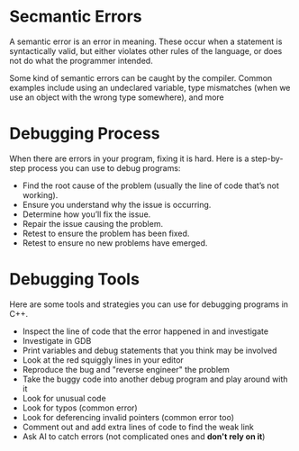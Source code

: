 # Secmantic Errors

A semantic error is an error in meaning. These occur when a statement is syntactically valid, but either violates other rules of the language, or does not do what the programmer intended.

Some kind of semantic errors can be caught by the compiler. Common examples include using an undeclared variable, type mismatches (when we use an object with the wrong type somewhere), and more

# Debugging Process

When there are errors in your program, fixing it is hard. Here is a step-by-step process you can use to debug programs:

* Find the root cause of the problem (usually the line of code that’s not working).
* Ensure you understand why the issue is occurring.
* Determine how you’ll fix the issue.
* Repair the issue causing the problem.
* Retest to ensure the problem has been fixed.
* Retest to ensure no new problems have emerged.

# Debugging Tools

Here are some tools and strategies you can use for debugging programs in C++.

* Inspect the line of code that the error happened in and investigate
* Investigate in GDB
* Print variables and debug statements that you think may be involved
* Look at the red squiggly lines in your editor
* Reproduce the bug and "reverse engineer" the problem
* Take the buggy code into another debug program and play around with it
* Look for unusual code
* Look for typos (common error)
* Look for deferencing invalid pointers (common error too)
* Comment out and add extra lines of code to find the weak link
* Ask AI to catch errors (not complicated ones and **don't rely on it**)
